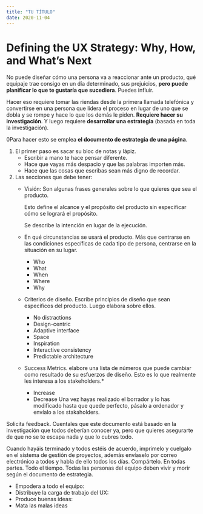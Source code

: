 ```yaml
---
title: "TU TÍTULO"
date: 2020-11-04
---
```

# Defining the UX Strategy: Why, How, and What’s Next

No puede diseñar cómo una persona va a reaccionar ante un producto, qué equipaje trae consigo en un día determinado, sus prejuicios, **pero puede planificar lo que te gustaría que sucediera**. Puedes influir.

Hacer eso requiere tomar las riendas desde la primera llamada telefónica y convertirse en una persona que lidera el proceso en lugar de uno que se dobla y se rompe y hace lo que los demás le piden. **Requiere hacer su investigación**. Y luego requiere **desarrollar una estrategia** (basada en toda la investigación).

0Para hacer esto se emplea **el documento de estrategia de una página**.
1. El primer paso es sacar su bloc de notas y lápiz.
    * Escribir a mano te hace pensar diferente. 
    * Hace que vayas más despacio y que las palabras importen más. 
    * Hace que las cosas que escribas sean más digno de recordar.
2. Las secciones que debe tener:
    * Visión: Son algunas frases generales sobre lo que quieres que sea el producto.
        
        Esto define el alcance y el propósito del producto sin especificar cómo se logrará el propósito.
       
        Se describe la intención en lugar de la ejecución.
    * En qué circunstancias se usará el producto. Más que centrarse en las condiciones específicas de cada tipo de persona, centrarse en la situación en su lugar.
    
      *  Who
      * What
      * When
      * Where
      * Why
    * Criterios de diseño. Escribe principios de diseño que sean específicos del producto. Luego elabora sobre ellos.
      * No distractions
      * Design-centric
      * Adaptive interface
      * Space 
      * Inspiration
      * Interactive consistency 
      * Predictable architecture
   * Success Metrics. elabore una lista de números que puede cambiar como resultado de su esfuerzos de diseño. Esto es lo que realmente les interesa a los stakeholders.*  
      * Increase
      * Decrease
Una vez hayas realizado el borrador y lo has modificado hasta que quede perfecto, pásalo a ordenador y envíalo a los stakaholders.

Solicita feedback. Cuentales que este documento está basado en la investigación que todos deberían conocer ya, pero que quieres asegurarte de que no se te escapa nada y que lo cubres todo. 

Cuando hayáis terminado y todos estéis de acuerdo, imprimelo y cuelgalo en el sistema de gestión de proyectos, además envíaselo por correo electrónico a todos y habla de ello todos los días. Compártelo. En todas partes. Todo el tiempo. Todas las personas del equipo deben vivir y morir según el documento de estrategia.

* Empodera a todo el equipo:
* Distribuye la carga de trabajo del UX:
* Produce buenas ideas:
* Mata las malas ideas



